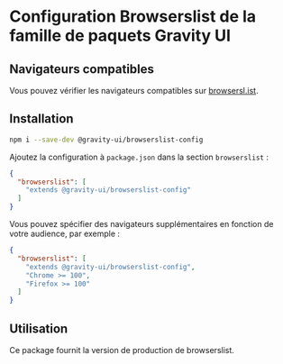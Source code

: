 # Configuration Browserslist de la famille de paquets Gravity UI

## Navigateurs compatibles

Vous pouvez vérifier les navigateurs compatibles sur [browsersl.ist](https://browsersl.ist/#q=last%202%20major%20versions%20and%20last%202%20years%20and%20fully%20supports%20es6%20and%20%3E%200.05%25%0Anot%20dead%0Anot%20op_mini%20all%0Anot%20and_qq%20%3E%200%0Anot%20and_uc%20%3E%200%0AFirefox%20ESR%0AChrome%20%3E%200%20and%20last%202%20years%20and%20%3E%200.05%25%0ASafari%20%3E%200%20and%20last%202%20years%20and%20%3E%200.05%25%0AFirefox%20%3E%200%20and%20last%202%20years%20and%20%3E%200.01%25).

## Installation

```bash
npm i --save-dev @gravity-ui/browserslist-config
```

Ajoutez la configuration à `package.json` dans la section `browserslist` :

```json
{
  "browserslist": [
    "extends @gravity-ui/browserslist-config"
  ]
}
```

Vous pouvez spécifier des navigateurs supplémentaires en fonction de votre audience, par exemple :
```json
{
  "browserslist": [
    "extends @gravity-ui/browserslist-config",
    "Chrome >= 100",
    "Firefox >= 100"
  ]
}
```

## Utilisation

Ce package fournit la version de production de browserslist.